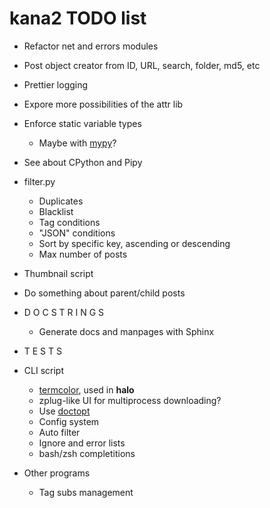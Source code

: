 # kana2 TODO list

- Refactor net and errors modules

- Post object creator from ID, URL, search, folder, md5, etc

- Prettier logging

- Expore more possibilities of the attr lib
- Enforce static variable types
  - Maybe with [mypy](https://github.com/python/mypy)?
- See about CPython and Pipy

- filter.py
    - Duplicates
    - Blacklist
    - Tag conditions
    - "JSON" conditions
    - Sort by specific key, ascending or descending
    - Max number of posts

- Thumbnail script

- Do something about parent/child posts

- D O C S T R I N G S
    - Generate docs and manpages with Sphinx
- T E S T S

- CLI script
    - [termcolor](https://pypi.python.org/pypi/termcolor), used in **halo**
    - zplug-like UI for multiprocess downloading?
    - Use [doctopt](https://docopt.readthedocs.io/en/latest/)
    - Config system
    - Auto filter
    - Ignore and error lists
    - bash/zsh completitions

- Other programs
    - Tag subs management
